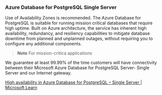 ### Azure Database for PostgreSQL Single Server

Use of Availability Zones is recommended. The Azure Database for PostgreSQL is suitable for running mission critical databases that require high uptime. Built on Azure architecture, the service has inherent high availability, redundancy, and resiliency capabilities to mitigate database downtime from planned and unplanned outages, without requiring you to configure any additional components.

> **Note**
> For mission-critica applications

We guarantee at least 99.99% of the time customers will have connectivity between their Microsoft Azure Database for PostgreSQL Server- Single Server and our Internet gateway.

[High availability in Azure Database for PostgreSQL – Single Server | Microsoft Learn](https://learn.microsoft.com/en-us/azure/postgresql/single-server/concepts-high-availability)
